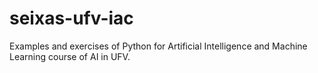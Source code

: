 # seixas-ufv-iac
Examples and exercises of Python for Artificial Intelligence and Machine Learning course of AI in UFV.
